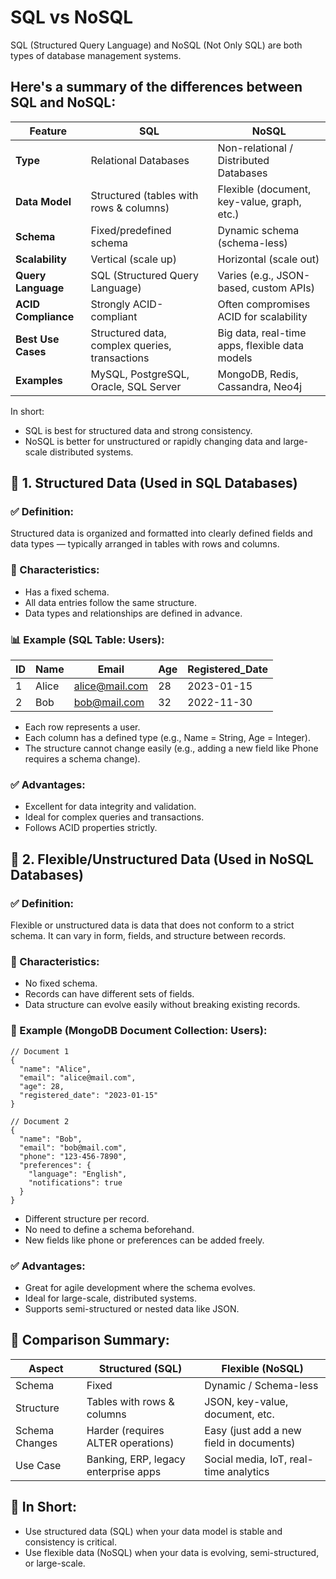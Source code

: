 # SQL vs NoSQL
SQL (Structured Query Language) and NoSQL (Not Only SQL) are both types of database management systems.

## Here's a summary of the differences between SQL and NoSQL:
| Feature             | **SQL**                                        | **NoSQL**                                      |
| ------------------- | ---------------------------------------------- | ---------------------------------------------- |
| **Type**            | Relational Databases                           | Non-relational / Distributed Databases         |
| **Data Model**      | Structured (tables with rows & columns)        | Flexible (document, key-value, graph, etc.)    |
| **Schema**          | Fixed/predefined schema                        | Dynamic schema (schema-less)                   |
| **Scalability**     | Vertical (scale up)                            | Horizontal (scale out)                         |
| **Query Language**  | SQL (Structured Query Language)                | Varies (e.g., JSON-based, custom APIs)         |
| **ACID Compliance** | Strongly ACID-compliant                        | Often compromises ACID for scalability         |
| **Best Use Cases**  | Structured data, complex queries, transactions | Big data, real-time apps, flexible data models |
| **Examples**        | MySQL, PostgreSQL, Oracle, SQL Server          | MongoDB, Redis, Cassandra, Neo4j               |

In short:
- SQL is best for structured data and strong consistency.
- NoSQL is better for unstructured or rapidly changing data and large-scale distributed systems.

## 🔷 1. Structured Data (Used in SQL Databases)
### ✅ Definition:
Structured data is organized and formatted into clearly defined fields and data types — typically arranged in tables with rows and columns.

### 📌 Characteristics:
- Has a fixed schema.
- All data entries follow the same structure.
- Data types and relationships are defined in advance.

### 📊 Example (SQL Table: Users):
| ID | Name  | Email                                   | Age | Registered\_Date |
| -- | ----- | --------------------------------------- | --- | ---------------- |
| 1  | Alice | [alice@mail.com](mailto:alice@mail.com) | 28  | 2023-01-15       |
| 2  | Bob   | [bob@mail.com](mailto:bob@mail.com)     | 32  | 2022-11-30       |

- Each row represents a user.
- Each column has a defined type (e.g., Name = String, Age = Integer).
- The structure cannot change easily (e.g., adding a new field like Phone requires a schema change).

### ✅ Advantages:
- Excellent for data integrity and validation.
- Ideal for complex queries and transactions.
- Follows ACID properties strictly.

## 🔷 2. Flexible/Unstructured Data (Used in NoSQL Databases)
### ✅ Definition:
Flexible or unstructured data is data that does not conform to a strict schema. It can vary in form, fields, and structure between records.

### 📌 Characteristics:
- No fixed schema.
- Records can have different sets of fields.
- Data structure can evolve easily without breaking existing records.

### 📄 Example (MongoDB Document Collection: Users):
```
// Document 1
{
  "name": "Alice",
  "email": "alice@mail.com",
  "age": 28,
  "registered_date": "2023-01-15"
}

// Document 2
{
  "name": "Bob",
  "email": "bob@mail.com",
  "phone": "123-456-7890",
  "preferences": {
    "language": "English",
    "notifications": true
  }
}
```

- Different structure per record.
- No need to define a schema beforehand.
- New fields like phone or preferences can be added freely.

### ✅ Advantages:
- Great for agile development where the schema evolves.
- Ideal for large-scale, distributed systems.
- Supports semi-structured or nested data like JSON.

## 🔁 Comparison Summary:
| Aspect         | **Structured (SQL)**                 | **Flexible (NoSQL)**                     |
| -------------- | ------------------------------------ | ---------------------------------------- |
| Schema         | Fixed                                | Dynamic / Schema-less                    |
| Structure      | Tables with rows & columns           | JSON, key-value, document, etc.          |
| Schema Changes | Harder (requires ALTER operations)   | Easy (just add a new field in documents) |
| Use Case       | Banking, ERP, legacy enterprise apps | Social media, IoT, real-time analytics   |

## 📝 In Short:
- Use structured data (SQL) when your data model is stable and consistency is critical.
- Use flexible data (NoSQL) when your data is evolving, semi-structured, or large-scale.
